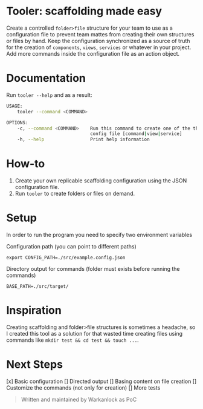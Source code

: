 # Tooler: scaffolding made easy

Create a controlled ``folder>file`` structure for your team to use as a configuration file to prevent team mattes from creating their own structures or files by hand. Keep the configuration synchronized as a source of truth for the creation of ``components``, ``views``, ``services`` or whatever in your project. Add more commands inside the configuration file as an action object.

# Documentation

Run `tooler --help` and as a result:

```bash
USAGE:
    tooler --command <COMMAND>

OPTIONS:
    -c, --command <COMMAND>    Run this command to create one of the the types you specified on your
                               config file [command|view|service]
    -h, --help                 Print help information
```

# How-to

1. Create your own replicable scaffolding configuration using the JSON configuration file.
2. Run `tooler` to create folders or files on demand.

# Setup

In order to run the program you need to specify two environment variables

Configuration path (you can point to different paths)
```
export CONFIG_PATH=./src/example.config.json
```

Directory output for commands (folder must exists before running the commands)
```
BASE_PATH=./src/target/
```

# Inspiration

Creating scaffolding and folder>file structures is sometimes a headache, so I created this tool as a solution for that wasted time creating files using commands like `mkdir test && cd test && touch ...`.

# Next Steps

[x] Basic configuration
[] Directed output
[] Basing content on file creation
[] Customize the commands (not only for creation)
[] More tests

> Written and maintained by Warkanlock as PoC
````
